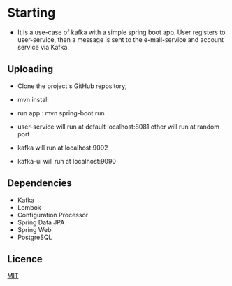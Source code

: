 # Starting
- It is a use-case of kafka with a simple spring boot app. User registers to user-service, then a message  is sent to the e-mail-service and account service via Kafka.

## Uploading
- Clone the project's GitHub repository;
- mvn install
- run app : mvn spring-boot:run

- user-service will run at default localhost:8081 other will run at random port
- kafka will run at localhost:9092
- kafka-ui will run at localhost:9090


## Dependencies
- Kafka
- Lombok
- Configuration Processor
- Spring Data JPA
- Spring Web
- PostgreSQL

## Licence

[MIT](https://choosealicense.com/licenses/mit/)
